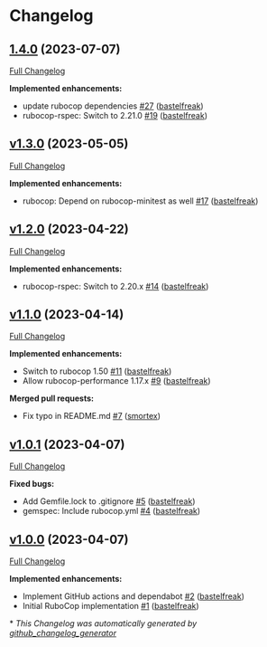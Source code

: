 # Changelog

## [1.4.0](https://github.com/voxpupuli/voxpupuli-rubocop/tree/1.4.0) (2023-07-07)

[Full Changelog](https://github.com/voxpupuli/voxpupuli-rubocop/compare/v1.3.0...1.4.0)

**Implemented enhancements:**

- update rubocop dependencies [\#27](https://github.com/voxpupuli/voxpupuli-rubocop/pull/27) ([bastelfreak](https://github.com/bastelfreak))
- rubocop-rspec: Switch to 2.21.0 [\#19](https://github.com/voxpupuli/voxpupuli-rubocop/pull/19) ([bastelfreak](https://github.com/bastelfreak))

## [v1.3.0](https://github.com/voxpupuli/voxpupuli-rubocop/tree/v1.3.0) (2023-05-05)

[Full Changelog](https://github.com/voxpupuli/voxpupuli-rubocop/compare/v1.2.0...v1.3.0)

**Implemented enhancements:**

- rubocop: Depend on rubocop-minitest as well [\#17](https://github.com/voxpupuli/voxpupuli-rubocop/pull/17) ([bastelfreak](https://github.com/bastelfreak))

## [v1.2.0](https://github.com/voxpupuli/voxpupuli-rubocop/tree/v1.2.0) (2023-04-22)

[Full Changelog](https://github.com/voxpupuli/voxpupuli-rubocop/compare/v1.1.0...v1.2.0)

**Implemented enhancements:**

- rubocop-rspec: Switch to 2.20.x [\#14](https://github.com/voxpupuli/voxpupuli-rubocop/pull/14) ([bastelfreak](https://github.com/bastelfreak))

## [v1.1.0](https://github.com/voxpupuli/voxpupuli-rubocop/tree/v1.1.0) (2023-04-14)

[Full Changelog](https://github.com/voxpupuli/voxpupuli-rubocop/compare/v1.0.1...v1.1.0)

**Implemented enhancements:**

- Switch to rubocop 1.50 [\#11](https://github.com/voxpupuli/voxpupuli-rubocop/pull/11) ([bastelfreak](https://github.com/bastelfreak))
- Allow rubocop-performance 1.17.x [\#9](https://github.com/voxpupuli/voxpupuli-rubocop/pull/9) ([bastelfreak](https://github.com/bastelfreak))

**Merged pull requests:**

- Fix typo in README.md [\#7](https://github.com/voxpupuli/voxpupuli-rubocop/pull/7) ([smortex](https://github.com/smortex))

## [v1.0.1](https://github.com/voxpupuli/voxpupuli-rubocop/tree/v1.0.1) (2023-04-07)

[Full Changelog](https://github.com/voxpupuli/voxpupuli-rubocop/compare/v1.0.0...v1.0.1)

**Fixed bugs:**

- Add Gemfile.lock to .gitignore [\#5](https://github.com/voxpupuli/voxpupuli-rubocop/pull/5) ([bastelfreak](https://github.com/bastelfreak))
- gemspec: Include rubocop.yml [\#4](https://github.com/voxpupuli/voxpupuli-rubocop/pull/4) ([bastelfreak](https://github.com/bastelfreak))

## [v1.0.0](https://github.com/voxpupuli/voxpupuli-rubocop/tree/v1.0.0) (2023-04-07)

[Full Changelog](https://github.com/voxpupuli/voxpupuli-rubocop/compare/56b3b37af992e085209109be9b3d71eb382f58ce...v1.0.0)

**Implemented enhancements:**

- Implement GitHub actions and dependabot [\#2](https://github.com/voxpupuli/voxpupuli-rubocop/pull/2) ([bastelfreak](https://github.com/bastelfreak))
- Initial RuboCop implementation [\#1](https://github.com/voxpupuli/voxpupuli-rubocop/pull/1) ([bastelfreak](https://github.com/bastelfreak))



\* *This Changelog was automatically generated by [github_changelog_generator](https://github.com/github-changelog-generator/github-changelog-generator)*
